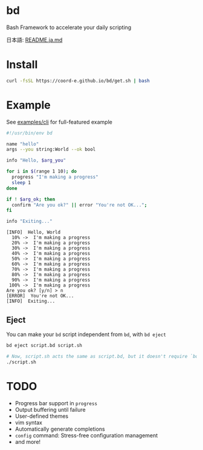 # bd

Bash Framework to accelerate your daily scripting

日本語: [README.ja.md](README.ja.md)

# Install

```bash
curl -fsSL https://coord-e.github.io/bd/get.sh | bash
```

# Example

See [examples/cli](examples/cli) for full-featured example

```bash
#!/usr/bin/env bd

name "hello"
args --you string:World --ok bool

info "Hello, $arg_you"

for i in $(range 1 10); do
  progress "I'm making a progress"
  sleep 1
done

if ! $arg_ok; then
  confirm "Are you ok?" || error "You're not OK...";
fi

info "Exiting..."
```

```
[INFO]  Hello, World
  10% ->  I'm making a progress
  20% ->  I'm making a progress
  30% ->  I'm making a progress
  40% ->  I'm making a progress
  50% ->  I'm making a progress
  60% ->  I'm making a progress
  70% ->  I'm making a progress
  80% ->  I'm making a progress
  90% ->  I'm making a progress
 100% ->  I'm making a progress
Are you ok? [y/n] > n
[ERROR]  You're not OK...
[INFO]  Exiting...
```

## Eject

You can make your `bd` script independent from `bd`, with `bd eject`

```bash
bd eject script.bd script.sh

# Now, script.sh acts the same as script.bd, but it doesn't require `bd` binary
./script.sh
```

# TODO

- Progress bar support in `progress`
- Output buffering until failure
- User-defined themes
- vim syntax
- Automatically generate completions
- `config` command: Stress-free configuration management
- and more!
